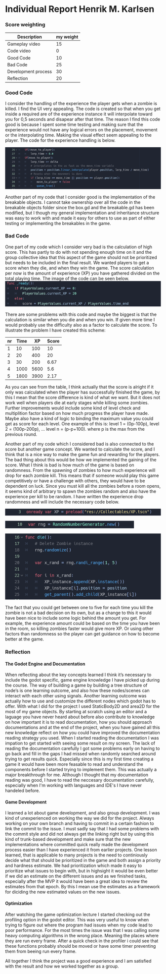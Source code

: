 # Individual Report Henrik M. Karlsen 

### Score weighting
|Description | my weight |
|----|----|
|Gameplay video | 15 |
|Code video | 0 |
|Good Code  |10 |
|Bad Code | 25 |
|Development process | 30 |
|Reflection | 20 |

### Good Code
I consider the handling of the experience the player gets when a zombie is killed. I find the UI very appealing. The code is created so that when you get inside a required are of the experience instance it will interpolate toward you for 0,5 seconds and disapear after that time. The reason I find this code good is because I spent some time testing and making sure that the experience would not have any logical errors on the placement, movement or the interpolating time. Making the visual effect seem appealing to the player. The code for the experience handling is below.

![](https://github.com/sindre0830/YAZG/blob/main/Reports/Images/henrik_XP_handling.PNG?raw=true)

Another part of my code that I consider good is the implementation of the breakable objects. I cannot take ownership over all the code in the breakable objects folder since the box.gd and the breakable.gd has been modified, but I though my general implementation and inheritance structure was easy to work with and made it easy for others to use as part of either testing or implementing the breakables in the game.


### Bad Code
One part of my code which I consider very bad is the calculation of high score. This has partly to do with not spending enough time on it and the group collective idea that this aspect of the game should not be prioritized but needs to be included in the final result. We wanted players to get a score when they die, and when they win the game. The score calculation per now is the amount of experience (XP) you have gathered divided on the total playing time. The image of the code can be seen below.
![](https://github.com/sindre0830/YAZG/blob/main/Reports/Images/henrik_XP_bad.PNG?raw=true)

There are some problems with this code and maybe the biggest is that the calculation is similar when you die and when you win. If given more time I would probably use the difficulty also as a factor to calculate the score. To illustrate the problem I have created this scheme:

|nr | Time | XP | Score |
|----|----|----|----|
|1 | 10 | 100 | 10 |
|2 | 20 | 400 | 20 |
|3 | 30 | 200 | 6.67 |
|4 | 1000 | 5600 | 5.6 |
|5 | 1800 | 3900 | 2.17 |

As you can see from the table, I think actually that the score is alright if it only was calculated when the player has successfully finished the game, by this I mean that the score difference is kind of what we want. But it does not work well when players die at early stages while killing some zombies. Further improvements would include some kind of level check and multiplition factor based on how much progress the player have made. Maybe also have a kind of logic to binding the maximum value you could get as score for each level. One example of this is: level 1 = (0p-100p), level 2 = (100p-200p), ... level n = (p-p+100). where p is the max from the previous round. 

Another part of my code which I considered bad is also connected to the score but another game concept. We wanted to calculate the score, and I think that is a nice way to make the game fun and rewarding for the players. The bad thing about this would be how we implemented the gaining of the score. What I think is bad is how much of the game is based on randomness. From the spawning of zombies to how much experience will drop for each zombie kill. This means that if someone would play this game competitively or have a challenge with others, they would have to be dependent on luck. Since you must kill all the zombies before a room opens, it seems kind of arbitrary to spawn the zombies random and also have the experience per kill to be random. I have written the experience drop randomness and will include the necessary code below.

![](https://github.com/sindre0830/YAZG/blob/main/Reports/Images/henrik_XP_init.PNG?raw=true)

![](https://github.com/sindre0830/YAZG/blob/main/Reports/Images/henrik_random_init.PNG?raw=true)

![](https://github.com/sindre0830/YAZG/blob/main/Reports/Images/henrik_XP_randomness.PNG?raw=true)

The fact that you could get between one to five for each time you kill the zombie is not a bad decision on its own, but as a change to this it would have been nice to include some logic behind the amount you get. For example, the experience amount could be based on the time you have been in the room, so killing zombies faster would give more XP. Or using other factors than randomness so the player can get guidance on how to become better at the game.


### Reflection
#### The Godot Engine and Documentation
When reflecting about the key concepts learned I think it’s necessary to include the godot specific, game engine knowledge I have picked up during the course. The way of building a game by building a tree structure of node’s is one learning outcome, and also how these nodes/scenes can interact with each other using signals. Another learning outcome was actually how to use and customize the different nodes which godot has to offer. With what I did for the project I used StaticBody2D and area2D for the most of my game objects. By starting at scratch using an editor and a laguage you have never heard about before also contribute to knowledge on how important it is to read documentation, how you should approach documentations and at the end of the project, when you have gained all this new knowledge reflect on how you could have improved the documentation reading strategy you used. When I started reading the documentation I was impation to get started with seeing some result on my screen. The lack of reading the documentation carefully I got some problems early on having to go back and fill in the gaps I had missed when randomly searched around trying to get results quick. Especially since this is my first time creating a game it would have been more feasable to read and understand the components before I started trying to implement them. This was actually a major breakthrough for me. Although I thought that my documentation reading was good, I have to read the neccesary documentation carefully, especially when I'm working with languages and IDE's I have never handeled before.

#### Game Development
I learned a lot about game development, and also group development. I was kind of unexperienced on working the way we did for the project. Always working on your own branch and having to commit in a certain fashion to link the commit to the issue. I must sadly say that I had some problems with the commit style and did not always get the linking right but by using this kind of trunk-based development and make sure that the new implementations where committed quick really made the development process easier than I have experienced it from earlier projects. One lesson learned, that is applicable to many projects is the need to continiously decide what that should be prioritized in the game and both assign a priority and hardness estimate. We had prioritization which made it easy to prioritize what issues to begin with, but in highsight it would be even better if we did an estimate on the different issues and as we finished tasks, especially after the MVP it would have been a great idea to review the estimates from that epoch. By this I mean use the estimates as a framework for diciding the new estimated values on the new issues.

#### Optimization
After watching the game optimization lecture I started checking out the profiling option in the godot editor. This was very useful to know when trying to figure out where the program had issues when my code lead to poor performance. For the most times the issue was that I was calling some heavy computing algorithms in the wrong place. Meaning the places where they are run every frame. After a quick check in the profiler i could see that these functions probably should be moved or have some timer preventing them from beeing run every frame. 

All together I think the project was a good experience and I am satisfied with the result and how we worked together as a group. 

